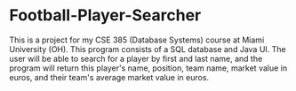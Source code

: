 # Football-Player-Searcher
This is a project for my CSE 385 (Database Systems) course at Miami University (OH). This program consists of a SQL database and Java UI. The user will be able to search for a player by first and last name, and the program will return this player's name, position, team name, market value in euros, and their team's average market value in euros.
